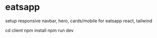 # eatsapp
setup responsive navbar, hero, cards/mobile for eatsapp
react, tailwind

cd client
npm install
npm run dev
